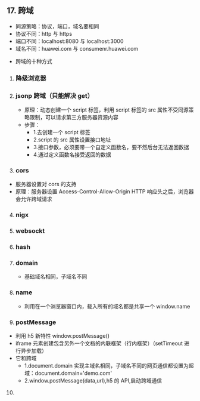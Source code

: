 ## 17. 跨域

* 同源策略：协议，端口，域名要相同
* 协议不同：http 与 https
* 端口不同：localhost:8080 与 localhost:3000
* 域名不同：huawei.com 与 consumenr.huawei.com

- 跨域的十种方式

1.  ### 降级浏览器
2.  ### jsonp 跨域（只能解决 get）
    * 原理：动态创建一个 script 标签，利用 script 标签的 src 属性不受同源策略限制，可以请求第三方服务器资源内容
    * 步骤：
      * 1.去创建一个 script 标签
      * 2.script 的 src 属性设置接口地址
      * 3.接口参数，必须要带一个自定义函数名，要不然后台无法返回数据
      * 4.通过定义函数名接受返回的数据
3.  ### cors

* 服务器设置对 cors 的支持
* 原理：服务器设置 Access-Control-Allow-Origin HTTP 响应头之后，浏览器会允许跨域请求

4.  ### nigx
5.  ### websockt
6.  ### hash
7.  ### domain
    * 基础域名相同，子域名不同
8.  ### name
    * 利用在一个浏览器窗口内，载入所有的域名都是共享一个 window.name
9.  ### postMessage

* 利用 h5 新特性 window.postMessage()
* iframe 元素创建包含另外一个文档的内联框架（行内框架）（setTimeout 进行异步加载）
* 它和跨域
  * 1.document.domain 实现主域名相同，子域名不同的网页通信都设置为超域：document.domain='demo.com'
  * 2.window.postMessage(data,url),h5 的 API,启动跨域通信

10.
